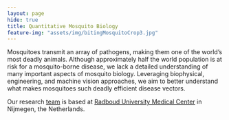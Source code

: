 ```yaml
---
layout: page
hide: true
title: Quantitative Mosquito Biology
feature-img: "assets/img/bitingMosquitoCrop3.jpg"
---
```


Mosquitoes transmit an array of pathogens, making them one of the world’s most deadly animals. Although approximately half the world population is at risk for a mosquito-borne disease, we lack a detailed understanding of many important aspects of mosquito biology. Leveraging biophysical, engineering, and machine vision approaches, we aim to better understand what makes mosquitoes such deadly efficient disease vectors.

Our research [team](/team/) is based at [Radboud University Medical Center](https://www.radboudumc.nl/en/radboud-institute-for-molecular-life-sciences) in Nijmegen, the Netherlands. 

<!--
Mosquitoes transmit an array of pathogens, making them one of the world’s most deadly animals. Although approximately half the world population is at risk for a mosquito-borne disease, we lack a detailed understanding of many important aspects of mosquito biology. Mosquito-borne pathogens are transmitted during blood feeding, yet despite its crucial role in pathogen transmission, blood feeding behavior remains poorly characterized. We leverage biophysical, engineering, and machine vision approaches to create tools to study questions such as: How do pathogen infections change mosquito behavior? How does the skin microbiome affect biting and blood feeding? What sensory inputs do mosquitoes use to make feeding decisions?

To learn more about my research you can click [here](/research/).
 -->
